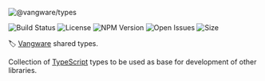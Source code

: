 ![@vangware/types](https://i.imgur.com/5Yhkbpb.png)

![Build Status](https://img.shields.io/github/workflow/status/vangware/types/Test.svg?style=for-the-badge&labelColor=666&color=2b7&link=https://github.com/vangware/types/actions)
![License](https://img.shields.io/npm/l/@vangware/types.svg?style=for-the-badge&labelColor=666&color=2b7&link=https://github.com/vangware/types/blob/main/LICENSE)
![NPM Version](https://img.shields.io/npm/v/@vangware/types.svg?style=for-the-badge&labelColor=666&color=2b7&link=https://npm.im/@vangware/types)
![Open Issues](https://img.shields.io/github/issues/vangware/types.svg?style=for-the-badge&labelColor=666&color=2b7&link=https://github.com/vangware/types/issues)
![Size](https://img.shields.io/bundlephobia/minzip/@vangware/types.svg?style=for-the-badge&labelColor=666&color=2b7&label=size&link=https://bundlephobia.com/result?p=@vangware/types)

🏷️ [Vangware](https://vangware.com) shared types.

Collection of [TypeScript](https://www.typescriptlang.org/) types to be used as base for development of other libraries.
